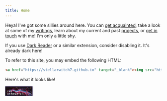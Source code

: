 ```yaml
---
title: Home
---
```


Heya! I've got some sillies around here. You can [get acquainted](/about.html), take a look at some of my [writings](/writings.html), learn about my current and past [projects](/projects.html), or [get in touch](/contact.html) with me! I'm only a little shy.

If you use [Dark Reader](https://darkreader.org) or a similar extension, consider disabling it. It's already dark here!

To refer to this site, you may embed the following HTML:
```html
<a href="https://stellarwitch7.github.io" target="_blank"><img src="https://stellarwitch7.github.io/images/buttons/mine.png" alt="The Starwatch"/></a>
```
Here's what it looks like!

<div class="button-gallery"><a href="/"><img src="/images/buttons/mine.png" alt="The Starwatch"/></a></div>
